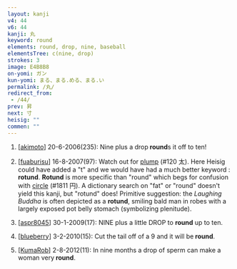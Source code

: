 ```yaml
---
layout: kanji
v4: 44
v6: 44
kanji: 丸
keyword: round
elements: round, drop, nine, baseball
elementsTree: c(nine, drop)
strokes: 3
image: E4B8B8
on-yomi: ガン
kun-yomi: まる、まる.める、まる.い
permalink: /丸/
redirect_from:
 - /44/
prev: 昇
next: 寸
heisig: ""
commen: ""
---
```


1) [<a href="http://kanji.koohii.com/profile/akimoto">akimoto</a>] 20-6-2006(235): Nine plus a drop<strong> round</strong>s it off to ten!

2) [<a href="http://kanji.koohii.com/profile/fuaburisu">fuaburisu</a>] 16-8-2007(97): Watch out for <a href="../v4/120.html">plump</a> (#120 太). Here Heisig could have added a &quot;t&quot; and we would have had a much better keyword : <strong>rotund</strong>. <strong>Rotund</strong> is more specific than &quot;round&quot; which begs for confusion with <a href="../v4/1811.html">circle</a> (#1811 円). A dictionary search on &quot;fat&quot; or &quot;round&quot; doesn&#039;t yield this kanji, but &quot;rotund&quot; does! Primitive suggestion: the <em>Laughing Buddha</em> is often depicted as a <strong>rotund</strong>, smiling bald man in robes with a largely exposed pot belly stomach (symbolizing plenitude).

3) [<a href="http://kanji.koohii.com/profile/aspr8045">aspr8045</a>] 30-1-2009(17): NINE plus a little DROP to <strong>round</strong> up to ten.

4) [<a href="http://kanji.koohii.com/profile/blueberry">blueberry</a>] 3-2-2010(15): Cut the tail off of a 9 and it will be<strong> round</strong>.

5) [<a href="http://kanji.koohii.com/profile/KumaRob">KumaRob</a>] 2-8-2012(11): In nine months a drop of sperm can make a woman very<strong> round</strong>.

